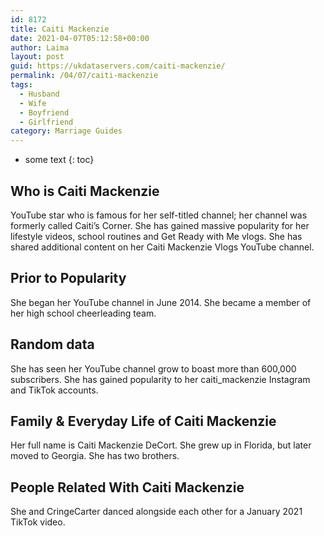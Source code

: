 ```yaml
---
id: 8172
title: Caiti Mackenzie
date: 2021-04-07T05:12:58+00:00
author: Laima
layout: post
guid: https://ukdataservers.com/caiti-mackenzie/
permalink: /04/07/caiti-mackenzie
tags:
  - Husband
  - Wife
  - Boyfriend
  - Girlfriend
category: Marriage Guides
---
```


* some text
{: toc}


## Who is Caiti Mackenzie
                  
                  
                  
YouTube star who is famous for her self-titled channel; her channel was formerly called Caiti&#8217;s Corner. She has gained massive popularity for her lifestyle videos, school routines and Get Ready with Me vlogs. She has shared additional content on her Caiti Mackenzie Vlogs YouTube channel.
                  
              
            
              
            
                
                
                
## Prior to Popularity
                  
                  
                  
She began her YouTube channel in June 2014. She became a member of her high school cheerleading team. 
                  
              
            
              
            
                
                
                
## Random data
                  
                  
                  
She has seen her YouTube channel grow to boast more than 600,000 subscribers. She has gained popularity to her caiti_mackenzie Instagram and TikTok accounts. 
                  
              
            
              
            
                
                
                
## Family & Everyday Life of Caiti Mackenzie
                  
                  
                  
Her full name is Caiti Mackenzie DeCort. She grew up in Florida, but later moved to Georgia. She has two brothers. 
                  
              
            
              
            
                
                
                
## People Related With Caiti Mackenzie
                  
                  
                  
She and CringeCarter danced alongside each other for a January 2021 TikTok video.
                  
              
            
              
            
                
              
            
              
              
            
            
              
            
          
          
          